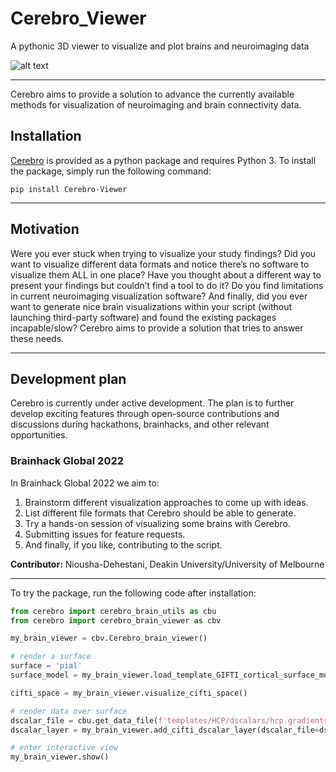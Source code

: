 # Cerebro_Viewer
A pythonic 3D viewer to visualize and plot brains and neuroimaging data

![alt text](https://github.com/sina-mansour/Cerebro_Viewer/blob/main/static/images/screen.png?raw=true)

---

Cerebro aims to provide a solution to advance the currently available methods for visualization of neuroimaging and brain connectivity data.

## Installation

[Cerebro](https://pypi.org/project/Cerebro-Viewer/) is provided as a python package and requires Python 3. To install the package, simply run the following command:

`pip install Cerebro-Viewer`

---

## Motivation

Were you ever stuck when trying to visualize your study findings? Did you want to visualize different data formats and notice there’s no software to visualize them ALL in one place? Have you thought about a different way to present your findings but couldn’t find a tool to do it? Do you find limitations in current neuroimaging visualization software? And finally, did you ever want to generate nice brain visualizations within your script (without launching third-party software) and found the existing packages incapable/slow? Cerebro aims to provide a solution that tries to answer these needs.

---

## Development plan

Cerebro is currently under active development. The plan is to further develop exciting features through open-source contributions and discussions during hackathons, brainhacks, and other relevant opportunities.


### Brainhack Global 2022

In Brainhack Global 2022 we aim to:

1. Brainstorm different visualization approaches to come up with ideas.
2. List different file formats that Cerebro should be able to generate.
3. Try a hands-on session of visualizing some brains with Cerebro.
4. Submitting issues for feature requests.
5. And finally, if you like, contributing to the script.

**Contributor:** Niousha-Dehestani, Deakin University/University of Melbourne

---

To try the package, run the following code after installation:

```python
from cerebro import cerebro_brain_utils as cbu
from cerebro import cerebro_brain_viewer as cbv

my_brain_viewer = cbv.Cerebro_brain_viewer()

# render a surface
surface = 'pial'
surface_model = my_brain_viewer.load_template_GIFTI_cortical_surface_models(surface)

cifti_space = my_brain_viewer.visualize_cifti_space()

# render data over surface
dscalar_file = cbu.get_data_file(f'templates/HCP/dscalars/hcp.gradients.dscalar.nii')
dscalar_layer = my_brain_viewer.add_cifti_dscalar_layer(dscalar_file=dscalar_file,)

# enter interactive view
my_brain_viewer.show()

```
